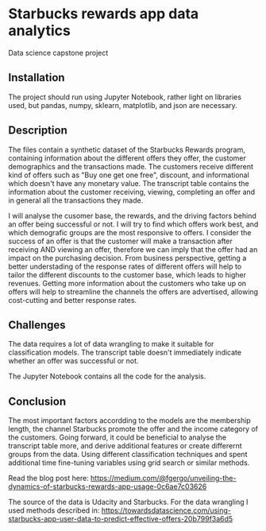 # Starbucks rewards app data analytics
Data science capstone project

## Installation
The project should run using Jupyter Notebook, rather light on libraries used, but pandas, numpy, sklearn, matplotlib, and json are necessary.

## Description
The files contain a synthetic dataset of the Starbucks Rewards program, containing information about the different offers they offer, the customer demographics and the transactions made.
The customers receive different kind of offers such as "Buy one get one free", discount, and informational which doesn't have any monetary value.
The transcript table contains the information about the customer receiving, viewing, completing an offer and in general all the transactions they made.

I will analyse the cusomer base, the rewards, and the driving factors behind an offer being successful or not.
I will try to find which offers work best, and which demografic groups are the most responsive to offers. I consider the success of an offer is that 
the customer will make a transaction after receiving AND viewing an offer, therefore we can imply that the offer had an impact on the purchasing decision.
From business perspective, getting a better understading of the response rates of different offers will help to tailor the different discounts to the customer base, which leads to higher revenues.
Getting more information about the customers who take up on offers will help to streamline the channels the offers are advertised, allowing cost-cutting and better response rates. 

## Challenges
The data requires a lot  of data wrangling to make it suitable for classification models. The transcript table doesn't immediately indicate whether an offer was successful or not.

The Jupyter Notebook contains all the code for the analysis.

## Conclusion
The most important factors accordding to the models are the membership length, the channel Starbucks promote the offer and the income category of the customers.
Going forward, it could be beneficial to analyse the transcript table more, and derive additional features or create differernt groups from the data.
Using different classification techniques and spent additional time fine-tuning variables using grid search or similar methods.

Read the blog post here: https://medium.com/@fgergo/unveiling-the-dynamics-of-starbucks-rewards-app-usage-0c6ae7c03626

The source of the data is Udacity and Starbucks. For the data wrangling I used methods described in: https://towardsdatascience.com/using-starbucks-app-user-data-to-predict-effective-offers-20b799f3a6d5
